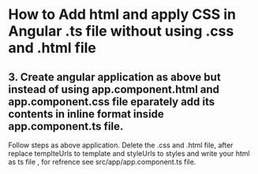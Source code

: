 # How to Add html and apply CSS  in Angular .ts file without using .css and .html file

## 3. Create  angular application as above but instead of using app.component.html and app.component.css file eparately add its contents in inline format inside app.component.ts file. 

Follow steps as above application.
Delete the .css and .html file, after replace templteUrls to template and styleUrls to styles and write your html as ts file , for refrence see src/app/app.component.ts file.